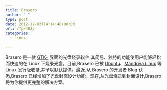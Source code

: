 ```yaml
---
title: Brasero
author: "-"
type: post
date: 2012-12-03T14:14:48+00:00
url: /?p=4823
categories:
  - Linux

---
```

Brasero 是一款 [GTK+][1] 界面的光盘烧录软件,其简易、独特的功能使用户能够轻松而快速的在 Linux 下烧录光盘。目前,Brasero 已被 [Ubuntu][2]、[Mandriva Linux][3] 等 Linux 发行版收录,并予以默认提供。最近,从 Brasero 的开发者 Blog 获悉,Brasero 已经增加了光盘封面设计功能。现在,从光盘烧录到封面设计,Brasero 将为你提供更完整的解决方案。

 [1]: http://www.oschina.net/p/gtk
 [2]: http://www.oschina.net/p/ubuntu
 [3]: http://www.oschina.net/p/mandriva+linux